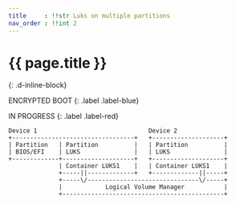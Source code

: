```yaml
---
title     : !!str Luks on multiple partitions
nav_order : !!int 2
---
```


# {{ page.title }}
{: .d-inline-block}

ENCRYPTED BOOT
{: .label .label-blue}

IN PROGRESS
{: .label .label-red}

```text
Device 1                               Device 2
+----------------------------------+   +--------------------+
| Partition   | Partition          |   | Partition          |
| BIOS/EFI    | LUKS               |   | LUKS               |
+-------------+--------------------+   +--------------------+
              | Container LUKS1    |   | Container LUKS1    |
              +-----||-------------+   +-------------||-----+
              +-----\/-------------------------------\/-----+
              |            Logical Volume Manager           |
              +---------------------------------------------+
```
